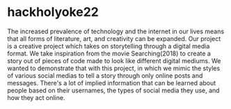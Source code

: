 # hackholyoke22

The increased prevalence of technology and the internet in our lives means that all forms of literature, art, and creativity can be expanded. Our project is a creative project which takes on storytelling through a digital media format. We take inspiration from the movie Searching(2018) to create a story out of pieces of code made to look like different digital mediums. We wanted to demonstrate that with this project, in which we mimic the styles of various social medias to tell a story through only online posts and messages. There's a lot of implied information that can be learned about people based on their usernames, the types of social media they use, and how they act online.
